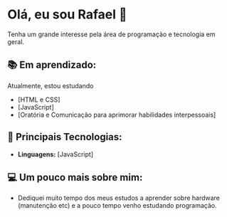 # Olá, eu sou Rafael 👋

Tenha um grande interesse pela área de programação e tecnologia em geral. 

## 📚 Em aprendizado:

Atualmente, estou estudando
- [HTML e CSS]
- [JavaScript]
- [Oratória e Comunicação para aprimorar habilidades interpessoais]


## 🚀 Principais Tecnologias:

- **Linguagens:** [JavaScript]

## 💻 Um pouco mais sobre mim:

- Dediquei muito tempo dos meus estudos a aprender sobre hardware (manutenção etc) e a pouco tempo venho estudando programação.